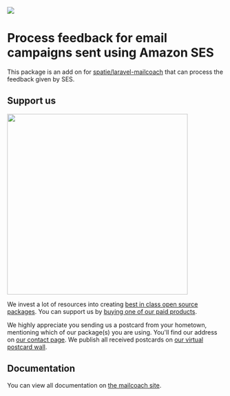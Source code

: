
[<img src="https://github-ads.s3.eu-central-1.amazonaws.com/support-ukraine.svg?t=1" />](https://supportukrainenow.org)

# Process feedback for email campaigns sent using Amazon SES

This package is an add on for [spatie/laravel-mailcoach](https://github.com/spatie/laravel-mailcoach) that can process the feedback given by SES.

## Support us

[<img src="https://github-ads.s3.eu-central-1.amazonaws.com/laravel-mailcoach-ses-feedback.jpg?t=1" width="419px" />](https://spatie.be/github-ad-click/laravel-mailcoach-ses-feedback)

We invest a lot of resources into creating [best in class open source packages](https://spatie.be/open-source). You can support us by [buying one of our paid products](https://spatie.be/open-source/support-us).

We highly appreciate you sending us a postcard from your hometown, mentioning which of our package(s) you are using. You'll find our address on [our contact page](https://spatie.be/about-us). We publish all received postcards on [our virtual postcard wall](https://spatie.be/open-source/postcards).

## Documentation

You can view all documentation on [the mailcoach site](https://mailcoach.app).
